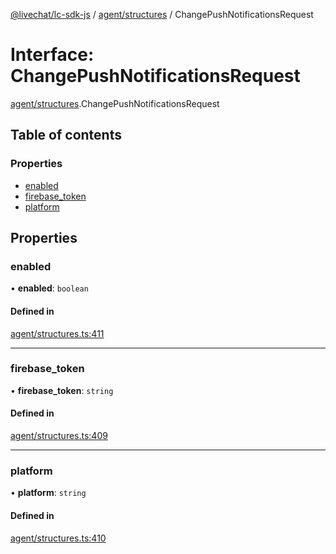 [@livechat/lc-sdk-js](../README.md) / [agent/structures](../modules/agent_structures.md) / ChangePushNotificationsRequest

# Interface: ChangePushNotificationsRequest

[agent/structures](../modules/agent_structures.md).ChangePushNotificationsRequest

## Table of contents

### Properties

- [enabled](agent_structures.ChangePushNotificationsRequest.md#enabled)
- [firebase\_token](agent_structures.ChangePushNotificationsRequest.md#firebase_token)
- [platform](agent_structures.ChangePushNotificationsRequest.md#platform)

## Properties

### enabled

• **enabled**: `boolean`

#### Defined in

[agent/structures.ts:411](https://github.com/livechat/lc-sdk-js/blob/11cc290/src/agent/structures.ts#L411)

___

### firebase\_token

• **firebase\_token**: `string`

#### Defined in

[agent/structures.ts:409](https://github.com/livechat/lc-sdk-js/blob/11cc290/src/agent/structures.ts#L409)

___

### platform

• **platform**: `string`

#### Defined in

[agent/structures.ts:410](https://github.com/livechat/lc-sdk-js/blob/11cc290/src/agent/structures.ts#L410)
